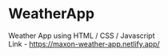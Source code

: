 # WeatherApp
Weather App using HTML / CSS / Javascript <br>
Link - https://maxon-weather-app.netlify.app/
